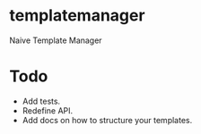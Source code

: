 # templatemanager

Naive Template Manager

# Todo
- Add tests.
- Redefine API.
- Add docs on how to structure your templates.
